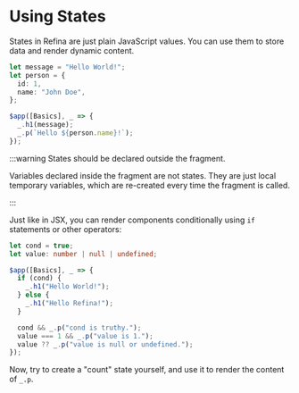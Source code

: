 # Using States

States in Refina are just plain JavaScript values. You can use them to store data and render dynamic content.

```ts
let message = "Hello World!";
let person = {
  id: 1,
  name: "John Doe",
};

$app([Basics], _ => {
  _.h1(message);
  _.p(`Hello ${person.name}!`);
});
```

:::warning States should be declared outside the fragment.

Variables declared inside the fragment are not states. They are just local temporary variables, which are re-created every time the fragment is called.

:::

Just like in JSX, you can render components conditionally using `if` statements or other operators:

```ts
let cond = true;
let value: number | null | undefined;

$app([Basics], _ => {
  if (cond) {
    _.h1("Hello World!");
  } else {
    _.h1("Hello Refina!");
  }

  cond && _.p("cond is truthy.");
  value === 1 && _.p("value is 1.");
  value ?? _.p("value is null or undefined.");
});
```

Now, try to create a "count" state yourself, and use it to render the content of `_.p`.
